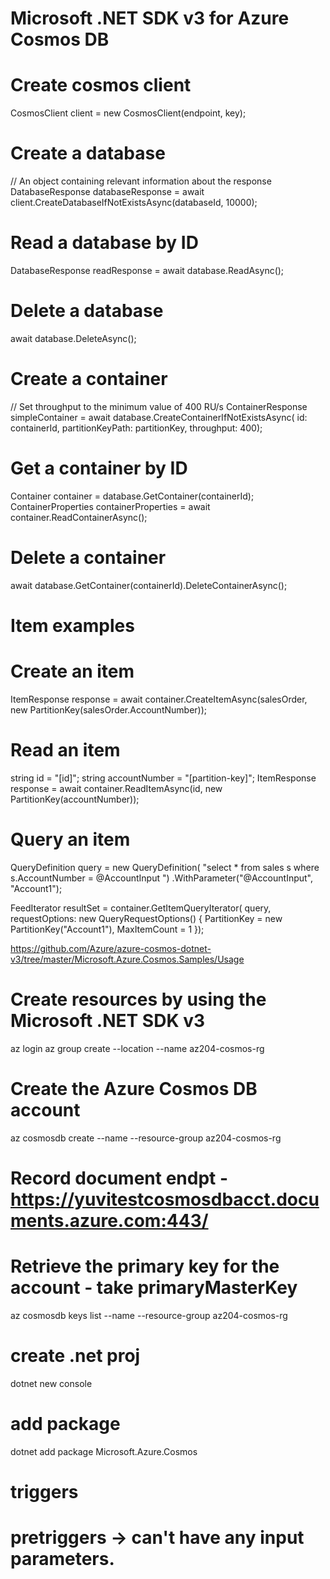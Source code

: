 # Microsoft .NET SDK v3 for Azure Cosmos DB
# Create cosmos client
CosmosClient client = new CosmosClient(endpoint, key);
# Create a database
// An object containing relevant information about the response
DatabaseResponse databaseResponse = await client.CreateDatabaseIfNotExistsAsync(databaseId, 10000);
# Read a database by ID
DatabaseResponse readResponse = await database.ReadAsync();
# Delete a database
await database.DeleteAsync();
# Create a container
// Set throughput to the minimum value of 400 RU/s
ContainerResponse simpleContainer = await database.CreateContainerIfNotExistsAsync(
    id: containerId,
    partitionKeyPath: partitionKey,
    throughput: 400);
# Get a container by ID
Container container = database.GetContainer(containerId);
ContainerProperties containerProperties = await container.ReadContainerAsync();

# Delete a container
await database.GetContainer(containerId).DeleteContainerAsync();

# Item examples
# Create an item
ItemResponse<SalesOrder> response = await container.CreateItemAsync(salesOrder, new PartitionKey(salesOrder.AccountNumber));

# Read an item
string id = "[id]";
string accountNumber = "[partition-key]";
ItemResponse<SalesOrder> response = await container.ReadItemAsync(id, new PartitionKey(accountNumber));

# Query an item
QueryDefinition query = new QueryDefinition(
    "select * from sales s where s.AccountNumber = @AccountInput ")
    .WithParameter("@AccountInput", "Account1");

FeedIterator<SalesOrder> resultSet = container.GetItemQueryIterator<SalesOrder>(
    query,
    requestOptions: new QueryRequestOptions()
    {
        PartitionKey = new PartitionKey("Account1"),
        MaxItemCount = 1
    });

https://github.com/Azure/azure-cosmos-dotnet-v3/tree/master/Microsoft.Azure.Cosmos.Samples/Usage

# Create resources by using the Microsoft .NET SDK v3

az login
az group create --location <myLocation> --name az204-cosmos-rg
# Create the Azure Cosmos DB account
az cosmosdb create --name <myCosmosDBacct> --resource-group az204-cosmos-rg
# Record document endpt - https://yuvitestcosmosdbacct.documents.azure.com:443/
# Retrieve the primary key for the account - take primaryMasterKey
az cosmosdb keys list --name <myCosmosDBacct> --resource-group az204-cosmos-rg

# create .net proj
dotnet new console
# add package
dotnet add package Microsoft.Azure.Cosmos

# triggers
# pretriggers ->  can't have any input parameters.

